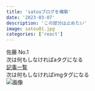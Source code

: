 ```yaml
---
title: 'satouブログを構築'
date: '2023-03-07'
description: 'この部分は止めたい'
image: satou01.jpg
categories: ['react']
---
```


佐藤 No.1  
次は何もしなければaタグになる  
[記事一覧](/)  
次は何もしなければimgタグになる  
![画像](/satou02.jpg)